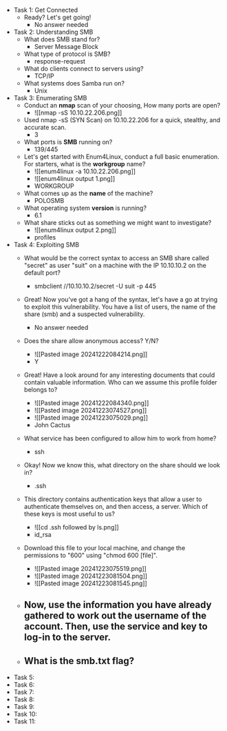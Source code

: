 - Task 1: Get Connected
	- Ready? Let's get going!
		- No answer needed
- Task 2: Understanding SMB
	- What does SMB stand for?
		- Server Message Block
	- What type of protocol is SMB?
		- response-request
	- What do clients connect to servers using?
		- TCP/IP
	- What systems does Samba run on?
		- Unix
- Task 3: Enumerating SMB
	- Conduct an **nmap** scan of your choosing, How many ports are open?
		- ![[nmap -sS 10.10.22.206.png]]
	- Used nmap -sS (SYN Scan) on 10.10.22.206 for a quick, stealthy, and accurate scan. 
		- 3
	- What ports is **SMB** running on?
		- 139/445
	- Let's get started with Enum4Linux, conduct a full basic enumeration. For starters, what is the **workgroup** name?
		- ![[enum4linux -a 10.10.22.206.png]]
		- ![[enum4linux output 1.png]]
		- WORKGROUP
	- What comes up as the **name** of the machine?
		- POLOSMB
	- What operating system **version** is running?
		- 6.1
	- What share sticks out as something we might want to investigate?
		- ![[enum4linux output 2.png]]
		- profiles
- Task 4: Exploiting SMB
	- What would be the correct syntax to access an SMB share called "secret" as user "suit" on a machine with the IP 10.10.10.2 on the default port?
		- smbclient //10.10.10.2/secret -U suit -p 445
	- Great! Now you've got a hang of the syntax, let's have a go at trying to exploit this vulnerability. You have a list of users, the name of the share (smb) and a suspected vulnerability.
		- No answer needed
	- Does the share allow anonymous access? Y/N?
		-  ![[Pasted image 20241222084214.png]]
		- Y
	- Great! Have a look around for any interesting documents that could contain valuable information. Who can we assume this profile folder belongs to?
		- ![[Pasted image 20241222084340.png]]
		- ![[Pasted image 20241223074527.png]]
		- ![[Pasted image 20241223075029.png]]
		- John Cactus
	- What service has been configured to allow him to work from home?
		- ssh
	- Okay! Now we know this, what directory on the share should we look in?
		- .ssh
	- This directory contains authentication keys that allow a user to authenticate themselves on, and then access, a server. Which of these keys is most useful to us?
		- ![[cd .ssh followed by ls.png]]
		- id_rsa
	- Download this file to your local machine, and change the permissions to "600" using "chmod 600 [file]".
		- ![[Pasted image 20241223075519.png]]
		- ![[Pasted image 20241223081504.png]]
		- ![[Pasted image 20241223081545.png]]

	- Now, use the information you have already gathered to work out the username of the account. Then, use the service and key to log-in to the server.
		- 
	- What is the smb.txt flag?
		- 
- Task 5:
- Task 6:
- Task 7:
- Task 8:
- Task 9:
- Task 10:
- Task 11: